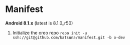 Manifest
========

**Android 8.1.x** (latest is 8.1.0_r50)

1. Initialize the oreo repo	
`repo init -u ssh://git@github.com/katsuna/manifest.git -b o-dev`

